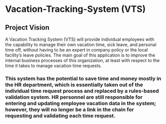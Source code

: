 # Vacation-Tracking-System (VTS)

## Project Vision
A Vacation Tracking System (VTS) will provide individual employees with the capability to manage their own vacation time, sick leave, and personal time off, without having to be an expert in company policy or the local facility’s leave policies. 
The main goal of this application is to improve the internal business processes of this organization, at least with respect to the time it takes to manage vacation time requests.

### This system has the potential to save time and money mostly in the HR department, which is essentially taken out of the individual time request process and replaced by a rules-based validation system. HR personnel are still responsible for entering and updating employee vacation data in the system; however, they will no longer be a link in the chain for requesting and validating each time request.
